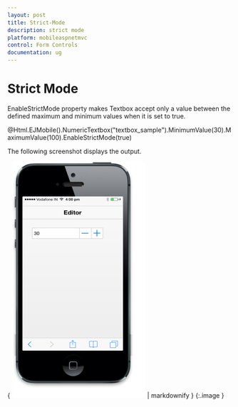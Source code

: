 ```yaml
---
layout: post
title: Strict-Mode
description: strict mode
platform: mobileaspnetmvc
control: Form Controls
documentation: ug
---
```


# Strict Mode

EnableStrictMode property makes Textbox accept only a value between the defined maximum and minimum values when it is set to true.



@Html.EJMobile().NumericTextbox("textbox_sample").MinimumValue(30).MaximumValue(100).EnableStrictMode(true)



The following screenshot displays the output.

{ ![](Strict-Mode_images/Strict-Mode_img1.png) | markdownify }
{:.image }


